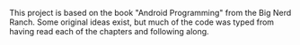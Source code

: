 This project is based on the book "Android Programming" from the Big Nerd Ranch.
Some original ideas exist, but much of the code was typed from having read each of the chapters and following along.